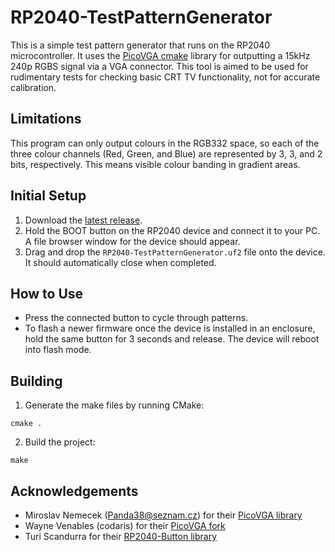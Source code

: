 # RP2040-TestPatternGenerator

This is a simple test pattern generator that runs on the RP2040 microcontroller. It uses the [PicoVGA cmake](https://github.com/codaris/picovga-cmake) library for outputting a 15kHz 240p RGBS signal via a VGA connector. This tool is aimed to be used for rudimentary tests for checking basic CRT TV functionality, not for accurate calibration.

## Limitations

This program can only output colours in the RGB332 space, so each of the three colour channels (Red, Green, and Blue) are represented by 3, 3, and 2 bits, respectively. This means visible colour banding in gradient areas.

## Initial Setup

1. Download the [latest release](https://github.com/nmur/RP2040-TestPatternGenerator/releases).
2. Hold the BOOT button on the RP2040 device and connect it to your PC. A file browser window for the device should appear.
3. Drag and drop the `RP2040-TestPatternGenerator.uf2` file onto the device. It should automatically close when completed.

## How to Use

- Press the connected button to cycle through patterns.
- To flash a newer firmware once the device is installed in an enclosure, hold the same button for 3 seconds and release. The device will reboot into flash mode.

## Building

1. Generate the make files by running CMake:
~~~
cmake .
~~~

2. Build the project:
~~~
make
~~~

## Acknowledgements

- Miroslav Nemecek (Panda38@seznam.cz) for their [PicoVGA library](https://github.com/Panda381/PicoVGA)
- Wayne Venables (codaris) for their [PicoVGA fork](https://github.com/codaris/picovga-cmake)
- Turi Scandurra for their [RP2040-Button library](https://github.com/TuriSc/RP2040-Button)
